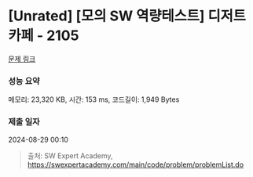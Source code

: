# [Unrated] [모의 SW 역량테스트] 디저트 카페 - 2105 

[문제 링크](https://swexpertacademy.com/main/code/problem/problemDetail.do?contestProbId=AV5VwAr6APYDFAWu) 

### 성능 요약

메모리: 23,320 KB, 시간: 153 ms, 코드길이: 1,949 Bytes

### 제출 일자

2024-08-29 00:10



> 출처: SW Expert Academy, https://swexpertacademy.com/main/code/problem/problemList.do